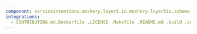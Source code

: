 ```yaml
---
component: serviceintentions.meshery.layer5.io.meshery.layer5io.schema.json
integrations:
  - CONTRIBUTING.md.Dockerfile .LICENSE .Makefile .README.md .build .consul .go.mod .go.sum .helpers .internal .main.go .output .serviceintentions.meshery.layer5.io.meshery.layer5io.schema.json.md .templates .tests
---
```

